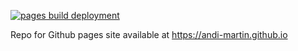 [![pages build deployment](https://github.com/andi-martin/andi-martin.github.io/actions/workflows/pages/pages-build-deployment/badge.svg)](https://github.com/andi-martin/andi-martin.github.io/actions)

Repo for Github pages site available at <https://andi-martin.github.io>
